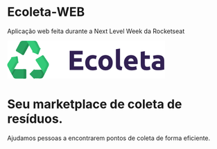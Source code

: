 # Ecoleta-WEB
Aplicação web feita durante a Next Level Week da Rocketseat

<img src = './web/src/assets/logo.svg' />

 <h1>Seu marketplace de coleta de resíduos.</h1>
  <p>Ajudamos pessoas a encontrarem pontos de coleta
  de forma eficiente.
  </p>
